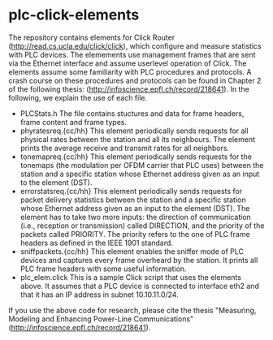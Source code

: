 # plc-click-elements

The repository contains elements for Click Router (http://read.cs.ucla.edu/click/click), which configure and measure statistics with PLC devices. The elemements use management frames that are sent via the Ethernet interface and assume userlevel operation of Click. The elements assume some familiarity with PLC procedures and protocols. A crash course on these procedures and protocols can be found in Chapter 2 of the following thesis: (http://infoscience.epfl.ch/record/218641). In the following, we explain the use of each file.

 - PLCStats.h The file contains stuctures and data for frame headers, frame content and frame types. 
 - phyratesreq.{cc/hh} This element periodically sends requests for all physical rates between the station and all its neighbours. The element prints the average receive and transmit rates for all neighbors.
 - tonemapreq.{cc/hh} This element periodically sends requests for the tonemaps (the modulation per OFDM carrier that PLC uses) between the station and a specific station whose Ethernet address given as an input to the element (DST).
 - errorstatsreq.{cc/hh} This element periodically sends requests for packet delivery statistics between the station and a specific station whose Ethernet address given as an input to the element (DST). The element has to take two more inputs: the direction of communication (i.e., reception or transmission) called DIRECTION, and the priority of the packets called PRIORITY. The priority refers to the one of PLC frame headers as defined in the IEEE 1901 standard.
 - sniffpackets.{cc/hh} This element enables the sniffer mode of PLC devices and captures every frame overheard by the station. It prints all PLC frame headers with some useful information.
 - plc_elem.click This is a sample Click script that uses the elements above. It assumes that a PLC device is connected to interface eth2 and that it has an IP address in subnet 10.10.11.0/24.
 
If you use the above code for research, please cite the thesis "Measuring, Modeling and Enhancing Power-Line Communications" (http://infoscience.epfl.ch/record/218641).


